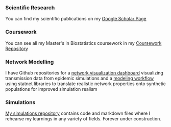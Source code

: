 ### Scientific Research 

You can find my scientific publications on my [Google Scholar Page](https://scholar.google.com/citations?user=zpDgH3AAAAAJ&hl=en&oi=ao)

### Coursework

You can see all my Master's in Biostatistics coursework in my [Coursework Repository](https://github.com/bpanny/Coursework)

### Network Modelling

I have Github repositories for a [network visualization dashboard](https://github.com/bpanny/Network-Visualization-Dashboard) visualizing transmission data from epidemic simulations and a [modeling workflow](https://github.com/bpanny/ERGM-for-FRED) using statnet libraries to translate realistic network properties onto synthetic populations for improved simulation realism

### Simulations

[My simulations repository](https://github.com/bpanny/simulations) contains code and markdown files where I rehearse my learnings in any variety of fields. Forever under construction.
